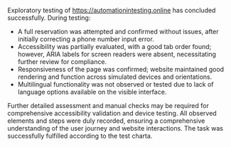 Exploratory testing of https://automationintesting.online has concluded successfully. During testing:

- A full reservation was attempted and confirmed without issues, after initially correcting a phone number input error.
- Accessibility was partially evaluated, with a good tab order found; however, ARIA labels for screen readers were absent, necessitating further review for compliance.
- Responsiveness of the page was confirmed; website maintained good rendering and function across simulated devices and orientations.
- Multilingual functionality was not observed or tested due to lack of language options available on the visible interface.

Further detailed assessment and manual checks may be required for comprehensive accessibility validation and device testing. All observed elements and steps were duly recorded, ensuring a comprehensive understanding of the user journey and website interactions. The task was successfully fulfilled according to the test charta.